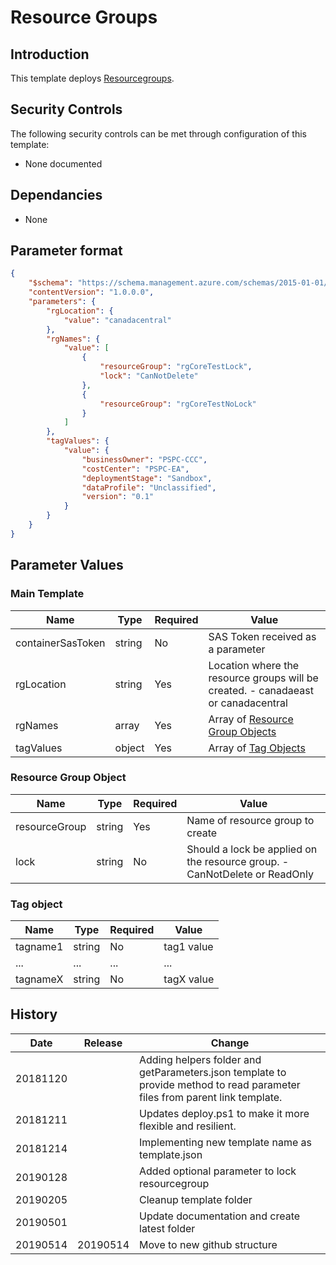 # Resource Groups

## Introduction

This template deploys [Resourcegroups](https://docs.microsoft.com/en-us/azure/templates/microsoft.resources/2018-05-01/resourcegroups).

## Security Controls

The following security controls can be met through configuration of this template:

* None documented

## Dependancies

* None

## Parameter format

```json
{
    "$schema": "https://schema.management.azure.com/schemas/2015-01-01/deploymentParameters.json#",
    "contentVersion": "1.0.0.0",
    "parameters": {
        "rgLocation": {
            "value": "canadacentral"
        },
        "rgNames": {
            "value": [
                {
                    "resourceGroup": "rgCoreTestLock",
                    "lock": "CanNotDelete"
                },
                {
                    "resourceGroup": "rgCoreTestNoLock"
                }
            ]
        },
        "tagValues": {
            "value": {
                "businessOwner": "PSPC-CCC",
                "costCenter": "PSPC-EA",
                "deploymentStage": "Sandbox",
                "dataProfile": "Unclassified",
                "version": "0.1"
            }
        }
    }
}
```

## Parameter Values

### Main Template

| Name              | Type   | Required | Value                                                                             |
| ----------------- | ------ | -------- | --------------------------------------------------------------------------------- |
| containerSasToken | string | No       | SAS Token received as a parameter                                                 |
| rgLocation        | string | Yes      | Location where the resource groups will be created. - canadaeast or canadacentral |
| rgNames           | array  | Yes      | Array of [Resource Group Objects](#resource-group-object)                         |
| tagValues         | object | Yes      | Array of [Tag Objects](#tag-object)                                               |

### Resource Group Object

| Name          | Type   | Required | Value                                                                      |
| ------------- | ------ | -------- | -------------------------------------------------------------------------- |
| resourceGroup | string | Yes      | Name of resource group to create                                           |
| lock          | string | No       | Should a lock be applied on the resource group. - CanNotDelete or ReadOnly |

### Tag object

| Name     | Type   | Required | Value      |
| -------- | ------ | -------- | ---------- |
| tagname1 | string | No       | tag1 value |
| ...      | ...    | ...      | ...        |
| tagnameX | string | No       | tagX value |

## History

| Date     | Release  | Change                                                                                                                     |
| -------- | -------- | -------------------------------------------------------------------------------------------------------------------------- |
| 20181120 |          | Adding helpers folder and getParameters.json template to provide method to read parameter files from parent link template. |
| 20181211 |          | Updates deploy.ps1 to make it more flexible and resilient.                                                                 |
| 20181214 |          | Implementing new template name as template.json                                                                            |
| 20190128 |          | Added optional parameter to lock resourcegroup                                                                             |
| 20190205 |          | Cleanup template folder                                                                                                    |
| 20190501 |          | Update documentation and create latest folder                                                                              |
| 20190514 | 20190514 | Move to new github structure                                                                                               |